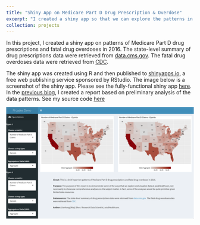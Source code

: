 ```yaml
---
title: "Shiny App on Medicare Part D Drug Prescription & Overdose"
excerpt: "I created a shiny app so that we can explore the patterns in Medicare Part D drug prescription, with a focus on opioids. Fatal drug overdose pattern was also included."
collection: projects
---
```


In this project, I created a shiny app on patterns of Medicare Part D drug prescriptions and fatal drug overdoses in 2016. The state-level summary of drug prescriptions data were retrieved from [data.cms.gov](https://data.cms.gov/Medicare-Part-D/Part-D-Prescriber-State-Summary-Report-Calendar-Ye/hjv3-puc7). The fatal drug overdoses data were retrieved from [CDC](https://www.cdc.gov/nchs/pressroom/sosmap/drug_poisoning_mortality/drug_poisoning.htm).

The shiny app was created using R and then published to [shinyapps.io](http://www.shinyapps.io/), a free web publishing service sponsored by RStudio. The image below is a screenshot of the shiny app. Please see the fully-functional shiny app [here](https://mayjh.shinyapps.io/medicare_part_d_drug_prescription__overdose/). In the [previous blog](https://mayjh.github.io/projects/u-drug-prescription-overdose-report/), I created a report based on preliminary analysis of the data patterns. See my source code [here](https://github.com/mayjh/r-ladies-demo)

<img src='/images/drug_app.png'>
